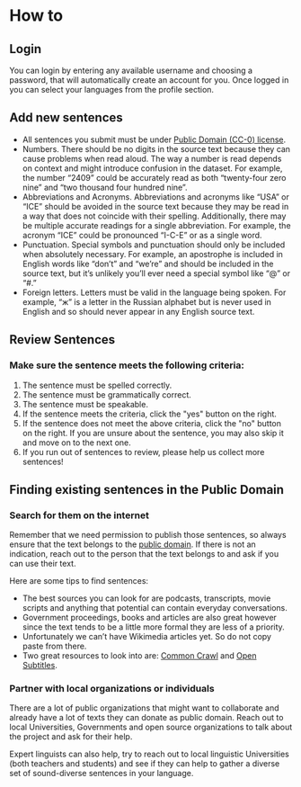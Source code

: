 ﻿
# How to

## Login

You can login by entering any available username and choosing a password, that will automatically create an account for you. Once logged in you can select your languages from the profile section.

## Add new sentences

- All sentences you submit must be under [Public Domain (CC-0) license](https://en.wikipedia.org/wiki/Public_domain).
- Numbers. There should be no digits in the source text because they can cause problems when read aloud. The way a number is read depends on context and might introduce confusion in the dataset. For example, the number “2409” could be accurately read as both “twenty-four zero nine” and “two thousand four hundred nine”.
- Abbreviations and Acronyms. Abbreviations and acronyms like “USA” or “ICE” should be avoided in the source text because they may be read in a way that does not coincide with their spelling. Additionally, there may be multiple accurate readings for a single abbreviation. For example, the acronym “ICE” could be pronounced “I-C-E” or as a single word.
- Punctuation. Special symbols and punctuation should only be included when absolutely necessary. For example, an apostrophe is included in English words like “don’t” and “we’re” and should be included in the source text, but it’s unlikely you’ll ever need a special symbol like “@” or “#.”
- Foreign letters. Letters must be valid in the language being spoken. For example, “ж” is a letter in the Russian alphabet but is never used in English and so should never appear in any English source text.


## Review Sentences

### Make sure the sentence meets the following criteria:

1. The sentence must be spelled correctly.
1. The sentence must be grammatically correct.
1. The sentence must be speakable.
1. If the sentence meets the criteria, click the "yes" button on the right.
1. If the sentence does not meet the above criteria, click the "no" button on the right. If you are unsure about the sentence, you may also skip it and move on to the next one.
1. If you run out of sentences to review, please help us collect more sentences!

## Finding existing sentences in the Public Domain

### Search for them on the internet
Remember that we need permission to publish those sentences, so always ensure that the text belongs to the [public domain](https://en.wikipedia.org/wiki/Public_domain). If there is not an indication, reach out to the person that the text belongs to and ask if you can use their text. 

Here are some tips to find sentences:
- The best sources you can look for are podcasts, transcripts, movie scripts and anything that potential can contain everyday conversations.
- Government proceedings, books and articles are also great however since the text tends to be a little more formal they are less of a priority.
- Unfortunately we can’t have Wikimedia articles yet. So do not copy paste from there.
- Two great resources to look into are: [Common Crawl](https://commoncrawl.org/) and [Open Subtitles](https://www.opensubtitles.org/).

### Partner with local organizations or individuals

There are a lot of public organizations that might want to collaborate and already have a lot of texts they can donate as public domain. Reach out to local Universities, Governments and open source organizations to talk about the project and ask for their help.

Expert linguists can also help, try to reach out to local linguistic Universities (both teachers and students) and see if they can help to gather a diverse set of sound-diverse sentences in your language.
